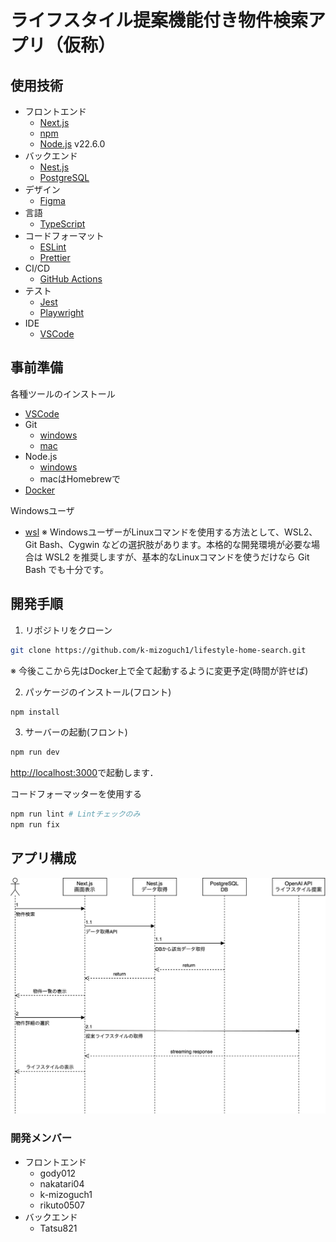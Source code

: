 # ライフスタイル提案機能付き物件検索アプリ（仮称）

## 使用技術

- フロントエンド
  - [Next.js](https://nextjs.org/)
  - [npm](https://www.npmjs.com/)
  - [Node.js](https://nodejs.org/ja) v22.6.0
- バックエンド
  - [Nest.js](https://nestjs.com/)
  - [PostgreSQL](https://www.postgresql.org/)
- デザイン
  - [Figma](https://www.figma.com/)
- 言語
  - [TypeScript](https://www.typescriptlang.org/)
- コードフォーマット
  - [ESLint](https://eslint.org/)
  - [Prettier](https://prettier.io/)
- CI/CD
  - [GitHub Actions](https://github.com/features/actions)
- テスト
  - [Jest](https://jestjs.io/)
  - [Playwright](https://playwright.dev/)
- IDE
  - [VSCode](https://code.visualstudio.com/download)

## 事前準備

各種ツールのインストール

- [VSCode](https://code.visualstudio.com/download)
- Git
  - [windows](https://qiita.com/T-H9703EnAc/items/4fbe6593d42f9a844b1c)
  - [mac](https://zenn.dev/mesgory/articles/948876ac1b7517)
- Node.js
  - [windows](https://qiita.com/echolimitless/items/83f8658cf855de04b9ce)
  - macはHomebrewで
- [Docker](https://docs.docker.com/get-started/get-docker/)

Windowsユーザ

- [wsl](https://qiita.com/zakoken/items/61141df6aeae9e3f8e36)
  ※ WindowsユーザーがLinuxコマンドを使用する方法として、WSL2、Git Bash、Cygwin などの選択肢があります。本格的な開発環境が必要な場合は WSL2 を推奨しますが、基本的なLinuxコマンドを使うだけなら Git Bash でも十分です。

## 開発手順

1. リポジトリをクローン

```bash
git clone https://github.com/k-mizoguch1/lifestyle-home-search.git
```

※ 今後ここから先はDocker上で全て起動するように変更予定(時間が許せば)

2. パッケージのインストール(フロント)

```bash
npm install
```

3. サーバーの起動(フロント)

```bash
npm run dev
```

[http://localhost:3000](http://localhost:3000)で起動します．

コードフォーマッターを使用する

```bash
npm run lint # Lintチェックのみ
npm run fix
```

## アプリ構成

![シーケンス図](https://github.com/k-mizoguch1/lifestyle-home-search/blob/main/public/drawio/lifestyle-home-search-sequence.drawio.svg)

### 開発メンバー

- フロントエンド
  - gody012
  - nakatari04
  - k-mizoguch1
  - rikuto0507
- バックエンド
  - Tatsu821
